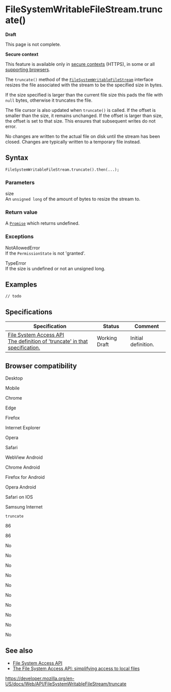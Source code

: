 FileSystemWritableFileStream.truncate()
=======================================

**Draft**

This page is not complete.

**Secure context**

This feature is available only in [secure contexts](https://developer.mozilla.org/en-US/docs/Web/Security/Secure_Contexts) (HTTPS), in some or all [supporting browsers](#browser_compatibility).

The `truncate()` method of the [`FileSystemWritableFileStream`](../filesystemwritablefilestream) interface resizes the file associated with the stream to be the specified size in bytes.

If the size specified is larger than the current file size this pads the file with `null` bytes, otherwise it truncates the file.

The file cursor is also updated when `truncate()` is called. If the offset is smaller than the size, it remains unchanged. If the offset is larger than size, the offset is set to that size. This ensures that subsequent writes do not error.

No changes are written to the actual file on disk until the stream has been closed. Changes are typically written to a temporary file instead.

Syntax
------

    FileSystemWritableFileStream.truncate().then(...);

### Parameters

size  
An `unsigned long` of the amount of bytes to resize the stream to.

### Return value

A [`Promise`](https://developer.mozilla.org/en-US/docs/Web/JavaScript/Reference/Global_Objects/Promise) which returns undefined.

### Exceptions

NotAllowedError  
If the <span class="page-not-created">`PermissionState`</span> is not 'granted'.

TypeError  
If the size is undefined or not an unsigned long.

Examples
--------

    // todo

Specifications
--------------

<table><thead><tr class="header"><th>Specification</th><th>Status</th><th>Comment</th></tr></thead><tbody><tr class="odd"><td><a href="https://wicg.github.io/file-system-access/#api-filesystemwritablefilestream-truncate">File System Access API<br />
<span class="small">The definition of 'truncate' in that specification.</span></a></td><td><span class="spec-wd">Working Draft</span></td><td>Initial definition.</td></tr></tbody></table>

Browser compatibility
---------------------

Desktop

Mobile

Chrome

Edge

Firefox

Internet Explorer

Opera

Safari

WebView Android

Chrome Android

Firefox for Android

Opera Android

Safari on IOS

Samsung Internet

`truncate`

86

86

No

No

No

No

No

No

No

No

No

No

See also
--------

-   [File System Access API](../file_system_access_api)
-   [The File System Access API: simplifying access to local files](https://web.dev/file-system-access/)

<a href="https://developer.mozilla.org/en-US/docs/Web/API/FileSystemWritableFileStream/truncate" class="_attribution-link">https://developer.mozilla.org/en-US/docs/Web/API/FileSystemWritableFileStream/truncate</a>

